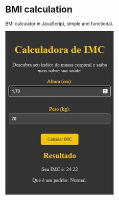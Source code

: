 # BMI calculation

BMI calculator in JavaScript, simple and functional.

![Texto alternativo](imc.png)
